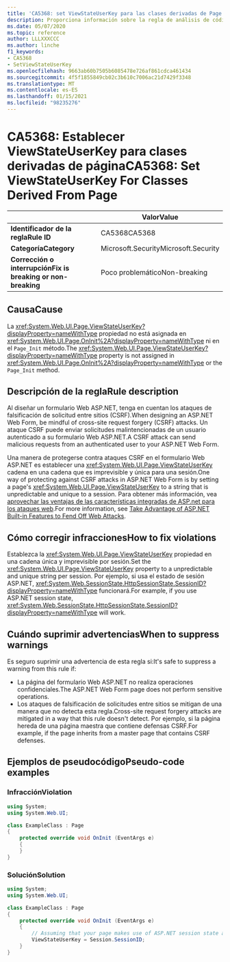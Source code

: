 ```yaml
---
title: 'CA5368: set ViewStateUserKey para las clases derivadas de Page (análisis de código)'
description: Proporciona información sobre la regla de análisis de código CA5368, incluidas las causas, cómo corregir las infracciones y cuándo suprimirlas.
ms.date: 05/07/2020
ms.topic: reference
author: LLLXXXCCC
ms.author: linche
f1_keywords:
- CA5368
- SetViewStateUserKey
ms.openlocfilehash: 9663ab60b7505b6085478e726af861cdca461434
ms.sourcegitcommit: 4f5f1855849cb02c3b610c7006ac21d7429f3348
ms.translationtype: MT
ms.contentlocale: es-ES
ms.lasthandoff: 01/15/2021
ms.locfileid: "98235276"
---
```

# <a name="ca5368-set-viewstateuserkey-for-classes-derived-from-page"></a><span data-ttu-id="e583f-103">CA5368: Establecer ViewStateUserKey para clases derivadas de página</span><span class="sxs-lookup"><span data-stu-id="e583f-103">CA5368: Set ViewStateUserKey For Classes Derived From Page</span></span>

| | <span data-ttu-id="e583f-104">Valor</span><span class="sxs-lookup"><span data-stu-id="e583f-104">Value</span></span> |
|-|-|
| <span data-ttu-id="e583f-105">**Identificador de la regla**</span><span class="sxs-lookup"><span data-stu-id="e583f-105">**Rule ID**</span></span> |<span data-ttu-id="e583f-106">CA5368</span><span class="sxs-lookup"><span data-stu-id="e583f-106">CA5368</span></span>|
| <span data-ttu-id="e583f-107">**Categoría**</span><span class="sxs-lookup"><span data-stu-id="e583f-107">**Category**</span></span> |<span data-ttu-id="e583f-108">Microsoft.Security</span><span class="sxs-lookup"><span data-stu-id="e583f-108">Microsoft.Security</span></span>|
| <span data-ttu-id="e583f-109">**Corrección o interrupción**</span><span class="sxs-lookup"><span data-stu-id="e583f-109">**Fix is breaking or non-breaking**</span></span> |<span data-ttu-id="e583f-110">Poco problemático</span><span class="sxs-lookup"><span data-stu-id="e583f-110">Non-breaking</span></span>|

## <a name="cause"></a><span data-ttu-id="e583f-111">Causa</span><span class="sxs-lookup"><span data-stu-id="e583f-111">Cause</span></span>

<span data-ttu-id="e583f-112">La <xref:System.Web.UI.Page.ViewStateUserKey?displayProperty=nameWithType> propiedad no está asignada en <xref:System.Web.UI.Page.OnInit%2A?displayProperty=nameWithType> ni en el `Page_Init` método.</span><span class="sxs-lookup"><span data-stu-id="e583f-112">The <xref:System.Web.UI.Page.ViewStateUserKey?displayProperty=nameWithType> property is not assigned in <xref:System.Web.UI.Page.OnInit%2A?displayProperty=nameWithType> or the `Page_Init` method.</span></span>

## <a name="rule-description"></a><span data-ttu-id="e583f-113">Descripción de la regla</span><span class="sxs-lookup"><span data-stu-id="e583f-113">Rule description</span></span>

<span data-ttu-id="e583f-114">Al diseñar un formulario Web ASP.NET, tenga en cuentan los ataques de falsificación de solicitud entre sitios (CSRF).</span><span class="sxs-lookup"><span data-stu-id="e583f-114">When designing an ASP.NET Web Form, be mindful of cross-site request forgery (CSRF) attacks.</span></span> <span data-ttu-id="e583f-115">Un ataque CSRF puede enviar solicitudes malintencionadas de un usuario autenticado a su formulario Web ASP.NET.</span><span class="sxs-lookup"><span data-stu-id="e583f-115">A CSRF attack can send malicious requests from an authenticated user to your ASP.NET Web Form.</span></span>

<span data-ttu-id="e583f-116">Una manera de protegerse contra ataques CSRF en el formulario Web ASP.NET es establecer una <xref:System.Web.UI.Page.ViewStateUserKey> cadena en una cadena que es imprevisible y única para una sesión.</span><span class="sxs-lookup"><span data-stu-id="e583f-116">One way of protecting against CSRF attacks in ASP.NET Web Form is by setting a page's <xref:System.Web.UI.Page.ViewStateUserKey> to a string that is unpredictable and unique to a session.</span></span> <span data-ttu-id="e583f-117">Para obtener más información, vea [aprovechar las ventajas de las características integradas de ASP.net para los ataques web](/previous-versions/dotnet/articles/ms972969(v=msdn.10)#viewstateuserkey).</span><span class="sxs-lookup"><span data-stu-id="e583f-117">For more information, see [Take Advantage of ASP.NET Built-in Features to Fend Off Web Attacks](/previous-versions/dotnet/articles/ms972969(v=msdn.10)#viewstateuserkey).</span></span>

## <a name="how-to-fix-violations"></a><span data-ttu-id="e583f-118">Cómo corregir infracciones</span><span class="sxs-lookup"><span data-stu-id="e583f-118">How to fix violations</span></span>

<span data-ttu-id="e583f-119">Establezca la <xref:System.Web.UI.Page.ViewStateUserKey> propiedad en una cadena única y imprevisible por sesión.</span><span class="sxs-lookup"><span data-stu-id="e583f-119">Set the <xref:System.Web.UI.Page.ViewStateUserKey> property to a unpredictable and unique string per session.</span></span> <span data-ttu-id="e583f-120">Por ejemplo, si usa el estado de sesión ASP.NET, <xref:System.Web.SessionState.HttpSessionState.SessionID?displayProperty=nameWithType> funcionará.</span><span class="sxs-lookup"><span data-stu-id="e583f-120">For example, if you use ASP.NET session state, <xref:System.Web.SessionState.HttpSessionState.SessionID?displayProperty=nameWithType> will work.</span></span>

## <a name="when-to-suppress-warnings"></a><span data-ttu-id="e583f-121">Cuándo suprimir advertencias</span><span class="sxs-lookup"><span data-stu-id="e583f-121">When to suppress warnings</span></span>

<span data-ttu-id="e583f-122">Es seguro suprimir una advertencia de esta regla si:</span><span class="sxs-lookup"><span data-stu-id="e583f-122">It's safe to suppress a warning from this rule if:</span></span>

- <span data-ttu-id="e583f-123">La página del formulario Web ASP.NET no realiza operaciones confidenciales.</span><span class="sxs-lookup"><span data-stu-id="e583f-123">The ASP.NET Web Form page does not perform sensitive operations.</span></span>
- <span data-ttu-id="e583f-124">Los ataques de falsificación de solicitudes entre sitios se mitigan de una manera que no detecta esta regla.</span><span class="sxs-lookup"><span data-stu-id="e583f-124">Cross-site request forgery attacks are mitigated in a way that this rule doesn't detect.</span></span> <span data-ttu-id="e583f-125">Por ejemplo, si la página hereda de una página maestra que contiene defensas CSRF.</span><span class="sxs-lookup"><span data-stu-id="e583f-125">For example, if the page inherits from a master page that contains CSRF defenses.</span></span>

## <a name="pseudo-code-examples"></a><span data-ttu-id="e583f-126">Ejemplos de pseudocódigo</span><span class="sxs-lookup"><span data-stu-id="e583f-126">Pseudo-code examples</span></span>

### <a name="violation"></a><span data-ttu-id="e583f-127">Infracción</span><span class="sxs-lookup"><span data-stu-id="e583f-127">Violation</span></span>

```csharp
using System;
using System.Web.UI;

class ExampleClass : Page
{
    protected override void OnInit (EventArgs e)
    {
    }
}
```

### <a name="solution"></a><span data-ttu-id="e583f-128">Solución</span><span class="sxs-lookup"><span data-stu-id="e583f-128">Solution</span></span>

```csharp
using System;
using System.Web.UI;

class ExampleClass : Page
{
    protected override void OnInit (EventArgs e)
    {
        // Assuming that your page makes use of ASP.NET session state and the SessionID is stable.
        ViewStateUserKey = Session.SessionID;
    }
}
```
